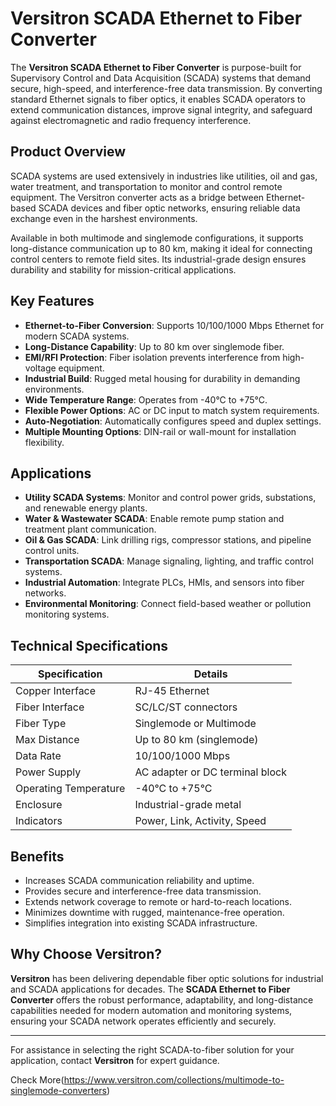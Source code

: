 # Versitron SCADA Ethernet to Fiber Converter

The **Versitron SCADA Ethernet to Fiber Converter** is purpose-built for Supervisory Control and Data Acquisition (SCADA) systems that demand secure, high-speed, and interference-free data transmission. By converting standard Ethernet signals to fiber optics, it enables SCADA operators to extend communication distances, improve signal integrity, and safeguard against electromagnetic and radio frequency interference.

## Product Overview

SCADA systems are used extensively in industries like utilities, oil and gas, water treatment, and transportation to monitor and control remote equipment. The Versitron converter acts as a bridge between Ethernet-based SCADA devices and fiber optic networks, ensuring reliable data exchange even in the harshest environments.

Available in both multimode and singlemode configurations, it supports long-distance communication up to 80 km, making it ideal for connecting control centers to remote field sites. Its industrial-grade design ensures durability and stability for mission-critical applications.

## Key Features

- **Ethernet-to-Fiber Conversion**: Supports 10/100/1000 Mbps Ethernet for modern SCADA systems.
- **Long-Distance Capability**: Up to 80 km over singlemode fiber.
- **EMI/RFI Protection**: Fiber isolation prevents interference from high-voltage equipment.
- **Industrial Build**: Rugged metal housing for durability in demanding environments.
- **Wide Temperature Range**: Operates from -40°C to +75°C.
- **Flexible Power Options**: AC or DC input to match system requirements.
- **Auto-Negotiation**: Automatically configures speed and duplex settings.
- **Multiple Mounting Options**: DIN-rail or wall-mount for installation flexibility.

## Applications

- **Utility SCADA Systems**: Monitor and control power grids, substations, and renewable energy plants.
- **Water & Wastewater SCADA**: Enable remote pump station and treatment plant communication.
- **Oil & Gas SCADA**: Link drilling rigs, compressor stations, and pipeline control units.
- **Transportation SCADA**: Manage signaling, lighting, and traffic control systems.
- **Industrial Automation**: Integrate PLCs, HMIs, and sensors into fiber networks.
- **Environmental Monitoring**: Connect field-based weather or pollution monitoring systems.

## Technical Specifications

| Specification           | Details                                                   |
|-------------------------|-----------------------------------------------------------|
| Copper Interface        | RJ-45 Ethernet                                            |
| Fiber Interface         | SC/LC/ST connectors                                       |
| Fiber Type              | Singlemode or Multimode                                   |
| Max Distance            | Up to 80 km (singlemode)                                  |
| Data Rate               | 10/100/1000 Mbps                                          |
| Power Supply            | AC adapter or DC terminal block                           |
| Operating Temperature   | -40°C to +75°C                                            |
| Enclosure               | Industrial-grade metal                                    |
| Indicators              | Power, Link, Activity, Speed                             |

## Benefits

- Increases SCADA communication reliability and uptime.
- Provides secure and interference-free data transmission.
- Extends network coverage to remote or hard-to-reach locations.
- Minimizes downtime with rugged, maintenance-free operation.
- Simplifies integration into existing SCADA infrastructure.

## Why Choose Versitron?

**Versitron** has been delivering dependable fiber optic solutions for industrial and SCADA applications for decades. The **SCADA Ethernet to Fiber Converter** offers the robust performance, adaptability, and long-distance capabilities needed for modern automation and monitoring systems, ensuring your SCADA network operates efficiently and securely.

---

For assistance in selecting the right SCADA-to-fiber solution for your application, contact **Versitron** for expert guidance.

Check More(https://www.versitron.com/collections/multimode-to-singlemode-converters)
